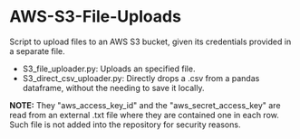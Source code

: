 # AWS-S3-File-Uploads
Script to upload files to an AWS S3 bucket, given its credentials provided in a separate file.

- S3_file_uploader.py: Uploads an specified file.
- S3_direct_csv_uploader.py: Directly drops a .csv from a pandas dataframe, without the needing to save it locally.

**NOTE:** They "aws_access_key_id" and the "aws_secret_access_key" are read from an external .txt file where they are contained one in each row. Such file is not added into the repository for security reasons.
